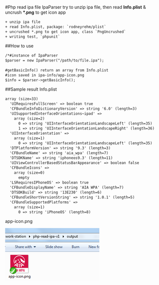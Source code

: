 #Php read ipa file
IpaParser try to unzip ipa file, then read __Info.plist__ & uncrush __*.png__ to get icon app

    + unzip ipa file
    + read Info.plist, package: `rodneyrehm/plist`
    + uncrushed *.png to get icon app, class `PngUncrushed`
    + writing test, `phpunit`
    
##How to use

    /*#instance of IpaParser
    $parser = new IpaParser("/path/to/file.ipa");
    
    #getBasicInfo() return an array from Info.plist
    #icon saved in ipa-info/app-icon.png
    $info = $parser->getBasicInfo();
    
##Sample result
Info.plist

    array (size=33)
      'UIRequiresFullScreen' => boolean true
      'CFBundleInfoDictionaryVersion' => string '6.0' (length=3)
      'UISupportedInterfaceOrientations~ipad' => 
        array (size=2)
          0 => string 'UIInterfaceOrientationLandscapeLeft' (length=35)
          1 => string 'UIInterfaceOrientationLandscapeRight' (length=36)
      'UIInterfaceOrientation' => 
        array (size=1)
          0 => string 'UIInterfaceOrientationLandscapeLeft' (length=35)
      'DTPlatformVersion' => string '9.3' (length=3)
      'CFBundleName' => string 'aia_wpa' (length=7)
      'DTSDKName' => string 'iphoneos9.3' (length=11)
      'UIViewControllerBasedStatusBarAppearance' => boolean false
      'CFBundleIcons' => 
        array (size=0)
          empty
      'LSRequiresIPhoneOS' => boolean true
      'CFBundleDisplayName' => string 'AIA WPA' (length=7)
      'DTSDKBuild' => string '13E230' (length=6)
      'CFBundleShortVersionString' => string '1.0.1' (length=5)
      'CFBundleSupportedPlatforms' => 
        array (size=1)
          0 => string 'iPhoneOS' (length=8)
app-icon.png

![app-icon](https://raw.githubusercontent.com/hoanganh25991/hoanganh25991.github.io/master/images/app-icon-2016-06-13_105958.png)